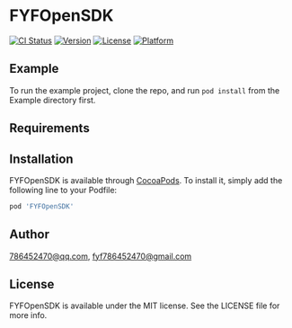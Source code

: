 # FYFOpenSDK

[![CI Status](https://img.shields.io/travis/786452470@qq.com/FYFOpenSDK.svg?style=flat)](https://travis-ci.org/786452470@qq.com/FYFOpenSDK)
[![Version](https://img.shields.io/cocoapods/v/FYFOpenSDK.svg?style=flat)](https://cocoapods.org/pods/FYFOpenSDK)
[![License](https://img.shields.io/cocoapods/l/FYFOpenSDK.svg?style=flat)](https://cocoapods.org/pods/FYFOpenSDK)
[![Platform](https://img.shields.io/cocoapods/p/FYFOpenSDK.svg?style=flat)](https://cocoapods.org/pods/FYFOpenSDK)

## Example

To run the example project, clone the repo, and run `pod install` from the Example directory first.

## Requirements

## Installation

FYFOpenSDK is available through [CocoaPods](https://cocoapods.org). To install
it, simply add the following line to your Podfile:

```ruby
pod 'FYFOpenSDK'
```

## Author

786452470@qq.com, fyf786452470@gmail.com

## License

FYFOpenSDK is available under the MIT license. See the LICENSE file for more info.
